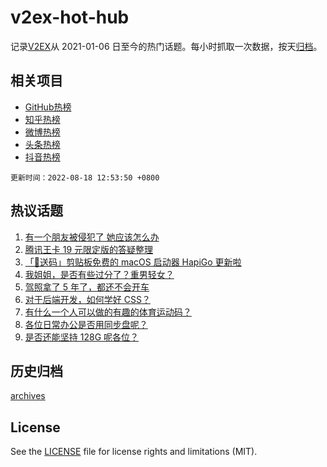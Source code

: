 # v2ex-hot-hub

 记录[V2EX](https://www.v2ex.com/)从 2021-01-06 日至今的热门话题。每小时抓取一次数据，按天[归档](archives)。
 
 ## 相关项目

- [GitHub热榜](https://github.com/lonnyzhang423/github-hot-hub)
- [知乎热榜](https://github.com/lonnyzhang423/zhihu-hot-hub)
- [微博热榜](https://github.com/lonnyzhang423/weibo-hot-hub)
- [头条热榜](https://github.com/lonnyzhang423/toutiao-hot-hub)
- [抖音热榜](https://github.com/lonnyzhang423/douyin-hot-hub)


 `更新时间：2022-08-18 12:53:50 +0800`

## 热议话题

1. [有一个朋友被侵犯了 她应该怎么办](https://www.v2ex.com/t/873508)
1. [腾讯王卡 19 元限定版的答疑整理](https://www.v2ex.com/t/873618)
1. [「🎉送码」剪贴板免费的 macOS 启动器 HapiGo 更新啦](https://www.v2ex.com/t/873444)
1. [我姐姐，是否有些过分了？重男轻女？](https://www.v2ex.com/t/873482)
1. [驾照拿了 5 年了，都还不会开车](https://www.v2ex.com/t/873495)
1. [对于后端开发，如何学好 CSS？](https://www.v2ex.com/t/873641)
1. [有什么一个人可以做的有趣的体育运动码？](https://www.v2ex.com/t/873538)
1. [各位日常办公是否用同步盘呢？](https://www.v2ex.com/t/873453)
1. [是否还能坚持 128G 呢各位？](https://www.v2ex.com/t/873671)

## 历史归档

[archives](archives)

## License

See the [LICENSE](LICENSE) file for license rights and limitations (MIT).
